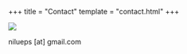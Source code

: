 +++
title = "Contact"
template = "contact.html"
+++

![](/images/squishy_nap.webp)


nilueps \[at\] gmail.com
